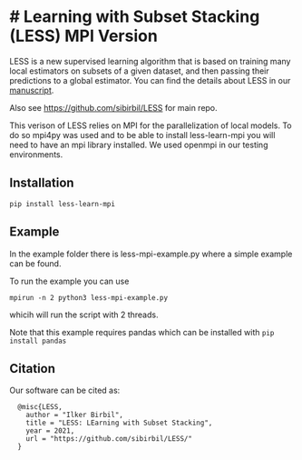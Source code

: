 # # Learning with Subset Stacking (LESS) MPI Version

LESS is a new supervised learning algorithm that is based on training many local estimators on subsets of a given dataset, and then passing their predictions to a global estimator.
You can find the details about LESS in our [manuscript](https://arxiv.org/abs/2112.06251).

Also see https://github.com/sibirbil/LESS for main repo.

This verison of LESS relies on MPI for the parallelization of local models. To do so mpi4py was used and to be able to install less-learn-mpi you will need to have an mpi library installed. We used openmpi in our testing environments.

## Installation

`pip install less-learn-mpi`

## Example

In the example folder there is less-mpi-example.py where a simple example can be found. 

To run the example you can use 

`mpirun -n 2 python3 less-mpi-example.py`

whicih will run the script with 2 threads.

Note that this example requires pandas which can be installed with `pip install pandas`
## Citation
Our software can be cited as:
````
  @misc{LESS,
    author = "Ilker Birbil",
    title = "LESS: LEarning with Subset Stacking",
    year = 2021,
    url = "https://github.com/sibirbil/LESS/"
  }
````

